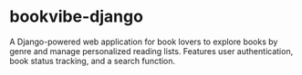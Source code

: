 # bookvibe-django
A Django-powered web application for book lovers to explore books by genre and manage personalized reading lists. Features user authentication, book status tracking, and a search function.
